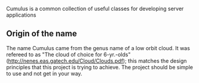 Cumulus is a common collection of useful classes for developing server applications

Origin of the name
------------------

The name Cumulus came from the genus name of a low orbit cloud.  It was refereed to as "The cloud of choice for 6-yr.-olds" (http://nenes.eas.gatech.edu/Cloud/Clouds.pdf); this matches the design principles that this project is trying to achieve.  The project should be simple to use and not get in your way.